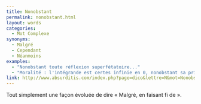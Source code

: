 ```yaml
---
title: Nonobstant
permalink: nonobstant.html
layout: words
categories:
  - Mot Complexe
synonyms:
  - Malgré
  - Cependant
  - Néanmoins
examples:
  - "Nonobstant toute réflexion superfétatoire..."
  - "Moralité : l'intégrande est certes infinie en 0, nonobstant sa primitiveest finie en 0."
link: http://www.absurditis.com/index.php?page=dico&lettre=N&mot=Nonobstant
---
```


Tout simplement une façon évoluée de dire « Malgré, en faisant fi de ».
